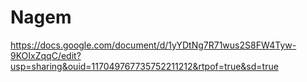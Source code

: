 # Nagem
https://docs.google.com/document/d/1yYDtNg7R71wus2S8FW4Tyw-9KOIxZqqC/edit?usp=sharing&ouid=117049767735752211212&rtpof=true&sd=true
